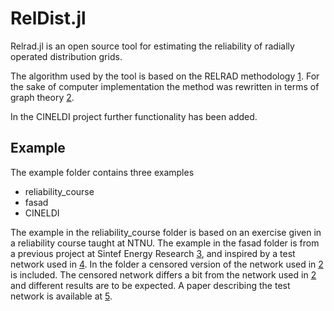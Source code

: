 # RelDist.jl
Relrad.jl is an open source tool for estimating the reliability of radially operated distribution grids.

The algorithm used by the tool is based on the RELRAD methodology [1]. For the sake of computer implementation the method was rewritten in terms of graph theory [2]. 

In the CINELDI project further functionality has been added.

## Example 
The example folder contains three examples
* reliability_course
* fasad
* CINELDI

The example in the reliability_course folder is based on an exercise given in a reliability course taught at NTNU. The example in the fasad folder is from a previous project at Sintef Energy Research [3], and inspired by a test network used in [4]. In the folder a censored version of the network used in [2] is included. The censored network differs a bit from the network used in [2] and different results are to be expected. A paper describing the test network is available at [5].


[1]: https://ieeexplore.ieee.org/abstract/document/127084
[2]: https://www.researchgate.net/publication/354477932_An_open-source_tool_for_reliability_analysis_in_radial_distribution_grids
[3]: https://www.sintef.no/prosjekter/2015/feil-og-avbruddshandtering-i-smarte-distribusjonsn/
[4]: http://hdl.handle.net/11250/257113
[5]: https://doi.org/10.1016/j.dib.2023.109025
